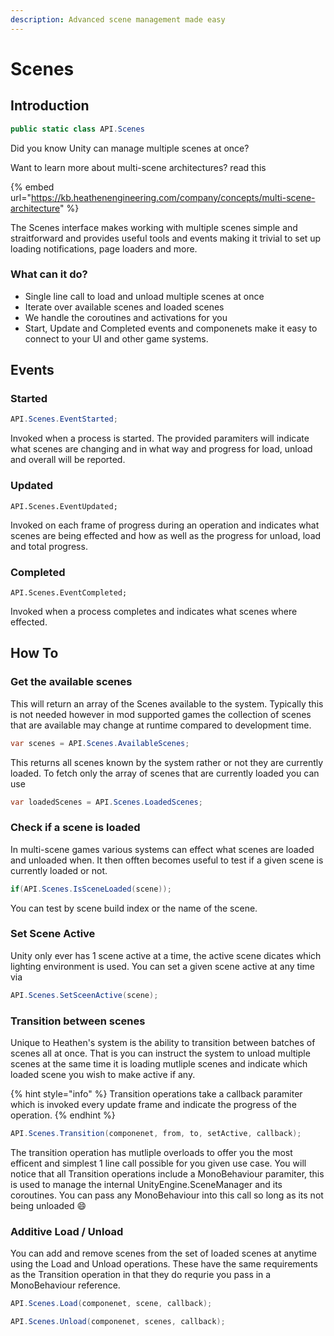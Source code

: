 ```yaml
---
description: Advanced scene management made easy
---
```


# Scenes

## Introduction

```csharp
public static class API.Scenes
```

Did you know Unity can manage multiple scenes at once?

Want to learn more about multi-scene architectures? read this

{% embed url="https://kb.heathenengineering.com/company/concepts/multi-scene-architecture" %}

The Scenes interface makes working with multiple scenes simple and straitforward and provides useful tools and events making it trivial to set up loading notifications, page loaders and more.

### What can it do?

* Single line call to load and unload multiple scenes at once
* Iterate over available scenes and loaded scenes
* We handle the coroutines and activations for you
* Start, Update and Completed events and componenets make it easy to connect to your UI and other game systems.

## Events

### Started

```csharp
API.Scenes.EventStarted;
```

Invoked when a process is started. The provided paramiters will indicate what scenes are changing and in what way and progress for load, unload and overall will be reported.

### Updated

```
API.Scenes.EventUpdated;
```

Invoked on each frame of progress during an operation and indicates what scenes are being effected and how as well as the progress for unload, load and total progress.

### Completed

```
API.Scenes.EventCompleted;
```

Invoked when a process completes and indicates what scenes where effected.

## How To

### Get the available scenes&#x20;

This will return an array of the Scenes available to the system. Typically this is not needed however in mod supported games the collection of scenes that are available may change at runtime compared to development time.

```csharp
var scenes = API.Scenes.AvailableScenes;
```

This returns all scenes known by the system rather or not they are currently loaded. To fetch only the array of scenes that are currently loaded you can use

```csharp
var loadedScenes = API.Scenes.LoadedScenes;
```

### Check if a scene is loaded

In multi-scene games various systems can effect what scenes are loaded and unloaded when. It then offten becomes useful to test if a given scene is currently loaded or not.

```csharp
if(API.Scenes.IsSceneLoaded(scene));
```

You can test by scene build index or the name of the scene.

### Set Scene Active

Unity only ever has 1 scene active at a time, the active scene dicates which lighting environment is used. You can set a given scene active at any time via

```csharp
API.Scenes.SetSceenActive(scene);
```

### Transition between scenes

Unique to Heathen's system is the ability to transition between batches of scenes all at once. That is you can instruct the system to unload multiple scenes at the same time it is loading mutliple scenes and indicate which loaded scene you wish to make active if any.&#x20;

{% hint style="info" %}
Transition operations take a callback paramiter which is invoked every update frame and indicate the progress of the operation.
{% endhint %}

```csharp
API.Scenes.Transition(componenet, from, to, setActive, callback);
```

The transition operation has mutliple overloads to offer you the most efficent and simplest 1 line call possible for you given use case. You will notice that all Transition operations include a MonoBehaviour paramiter, this is used to manage the internal UnityEngine.SceneManager and its coroutines. You can pass any MonoBehaviour into this call so long as its not being unloaded :smile:

### Additive Load / Unload

You can add and remove scenes from the set of loaded scenes at anytime using the Load and Unload operations. These have the same requirements as the Transition operation in that they do requrie you pass in a MonoBehaviour reference.

```csharp
API.Scenes.Load(componenet, scene, callback);
```

```csharp
API.Scenes.Unload(componenet, scenes, callback);
```
